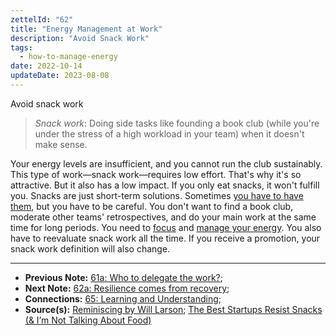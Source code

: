 ```yaml
---
zettelId: "62"
title: "Energy Management at Work"
description: "Avoid Snack Work"
tags:
  - how-to-manage-energy
date: 2022-10-14
updateDate: 2023-08-08
---
```


Avoid snack work
> *Snack work*: Doing side tasks like founding a book club (while you're under the stress of a high workload in your team) when it doesn't make sense.

Your energy levels are insufficient, and you cannot run the club sustainably. This type of work—snack work—requires low effort. That's why it's so attractive. But it also has a low impact. If you only eat snacks, it won't fulfill you. Snacks are just short-term solutions. Sometimes [you have to have them](/newsletter/mektup-23/), but you have to be careful. You don't want to find a book club, moderate other teams' retrospectives, and do your main work at the same time for long periods. You need to [focus](/deciding-on-what-you-should-focus-on-next/) and [manage your energy](/newsletter/mektup-46/). You also have to reevaluate snack work all the time. If you receive a promotion, your snack work definition will also change.

---

- **Previous Note:** [61a: Who to delegate the work?](/notes/61a/);
- **Next Note:** [62a: Resilience comes from recovery](/notes/62a/);
- **Connections:** [65: Learning and Understanding](/notes/65/);
- **Source(s):** [Reminiscing by Will Larson](https://lethain.com/reminiscing/); [The Best Startups Resist Snacks (& I’m Not Talking About Food)](https://hunterwalk.com/2016/06/18/the-best-startups-resists-snacks-im-not-talking-about-food/)
